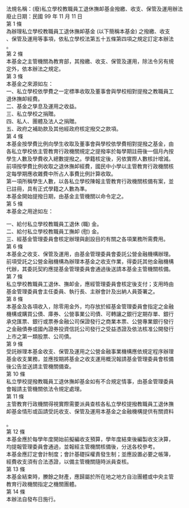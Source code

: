 法規名稱：(廢)私立學校教職員工退休撫卹基金撥繳、收支、保管及運用辦法  
廢止日期：民國 99 年 11 月 11 日  
第 1 條  
為辦理私立學校教職員工退休撫卹基金 (以下簡稱本基金) 之撥繳、收支  
、保管及運用等事項，依私立學校法第五十五條第四項之規定訂定本辦法  
。  
第 2 條  
本基金之主管機關為教育部，其撥繳、收支、保管及運用，除法令另有規  
定外，依本辦法之規定。  
第 3 條  
本基金之來源如左：  
一、私立學校依學費之一定標準收取及董事會與學校相對提撥之教職員工  
退休撫卹經費。  
二、基金之孳息及運用之收益。  
三、私立學校之捐贈。  
四、私人、團體及法人之捐贈。  
五、政府之補助款及其他經政府核定撥交之款項。  
第 4 條  
本基金按學費比例向學生收取及董事會與學校依學費相對提撥之基金，由  
各私立學校依主管教育行政機關規定之提撥率於每學期註冊後一個月內按  
學生人數及學費收入總數提撥之。學籍核定後，另依實際人數核計增減。  
前項按學費比例收取之退休撫卹經費，國民中小學以主管教育行政機關核  
定每學期應收雜費中所占人事費比例計算收取。  
第一項所稱學生人數，以各私立學校陳報主管教育行政機關核備有案，並  
已註冊，具有正式學籍之人數為準。  
本基金開始提撥日期，由基金主管機關以命令定之。  
第 5 條  
本基金之用途如左：  


一、給付私立學校教職員工退休 (職) 金。  
二、給付私立學校教職員工撫卹 (慰) 金。  
三、經基金管理委員會核定辦理與創設目的有關之各項業務所需費用。  
第 6 條  
本基金之收支、保管及運用，由基金管理委員會委託公營金融機構辦理。  
前項受託之公營金融機構為辦理本基金之收支作業，得委託其他金融機構  
代辦，其委託契約應提基金管理委員會通過後送請本基金主管機關核備。  
第 7 條  
私立學校教職員工退休、撫卹金，應經管理委員會核定後支付；支用時由  
基金管理委員會主任委員、執行長、主辦會計及出納人員簽署之。  
第 8 條  
本基金及各項收入，除零用金外，均存放於經基金管理委員會指定之金融  
機構或購買公債、庫券、公營事業公司債、可轉讓之銀行定期存單、銀行  
承兌匯票、銀行或票券金融公司保證發行之商業本票、公營專業銀行發行  
之金融債券或國內證券投資信託公司發行之受益憑證及依法核准公開發行  
上市之第一類股票、公司債。  
第 9 條  
受託辦理本基金收支、保管及運用之公營金融事業機構應依規定程序辦理  
基金收支業務，並應按期將基金之收支運用概況報請基金管理委員會核備  
後公告並送請主管機關備查。  
第 10 條  
私立學校提撥教職員工退休撫卹基金如有不合規定情事，由基金管理委員  
會報請主管機關依法令規定處理。  
第 11 條  
主管教育行政機關得視實際需要派員查核各私立學校提撥教職員工退休撫  
卹基金情形或函請受託收支、保管及運用本基金之金融機構提供有關資料  


。  
第 12 條  
本基金應於每學年度開始前擬編收支預算，學年度結束後編製收支決算，  
均提報管理委員會通過，並報經主管機關核備後，分送各校參考。  
本基金應訂定會計制度；會計基礎採權責發生制；並應設置必要之帳簿，  
經費收支須有合法憑證，以備主管機關隨時派員查核。  
第 13 條  
本基金結束時，賸餘之財產，應歸屬於所在地之地方自治團體或中央主管  
教育行政機關指定之機關團體。  
第 14 條  
本辦法自發布日施行。  


